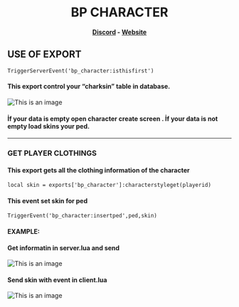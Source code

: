 <h1 align='center'>BP CHARACTER</a></h1><p align='center'><b><a href='https://discord.gg/uvRdnGPNF7'>Discord</a> - <a href='https://0resmon.tebex.io/'>Website</a></b></h5>




## USE OF EXPORT

```
TriggerServerEvent('bp_character:isthisfirst')

```

#### This export control your “charksin” table in database.

![This is an image](https://i.hizliresim.com/a51u12b.PNG)

#### İf your data is empty open character create screen . İf your data is not empty load skins your ped.




------------------------------------------------------------------------------------------------------------------


### GET PLAYER CLOTHINGS

#### This export gets all the clothing information of the character

```
local skin = exports['bp_character']:characterstyleget(playerid)

```

#### This event set skin for ped

```
TriggerEvent('bp_character:insertped',ped,skin)

```

#### EXAMPLE:

#### Get informatin in server.lua and send 

![This is an image](https://i.hizliresim.com/nwb5kdw.PNG)

#### Send skin with event in client.lua

![This is an image](https://i.hizliresim.com/qvxi8ca.PNG)
